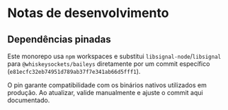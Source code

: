 # Notas de desenvolvimento

## Dependências pinadas

Este monorepo usa `npm` workspaces e substitui `libsignal-node`/`libsignal` para `@whiskeysockets/baileys` diretamente por um commit específico (`e81ecfc32eb74951d789ab37f7e341ab66d5fff1`).

O pin garante compatibilidade com os binários nativos utilizados em produção. Ao atualizar, valide manualmente e ajuste o commit aqui documentado.
